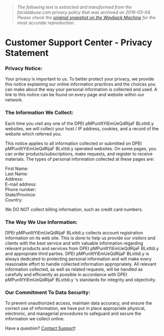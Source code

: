 > *The following text is extracted and transformed from the facialabuse.com privacy policy that was archived on 2019-03-04. Please check the [original snapshot on the Wayback Machine](https://web.archive.org/web/20190304111645id_/https%3A//support.facialabuse.com/privacy.php%3Fid%3D10) for the most accurate reproduction.*

# Customer Support Center - Privacy Statement

### Privacy Notice:

Your privacy is important to us. To better protect your privacy, we provide this notice explaining our online information practices and the choices you can make about the way your personal information is collected and used. A link to this notice can be found on every page and website within our network. 

### The Information We Collect:

Each time you visit any one of the DPEt pMPunlItYiEmUeQdRijaF BLxttdi.y websites, we will collect your host / IP address, cookies, and a record of the website which referred you. 

This notice applies to all information collected or submitted on DPEt pMPunlItYiEmUeQdRijaF BLxttdi.y operated websites. On some pages, you can order products/subscriptions, make requests, and register to receive materials. The types of personal information collected at these pages are:

First Name:  
Last Name:  
Address:  
E-mail address:  
Phone number:  
State/Province:  
Country:

We DO NOT collect billing information, such as credit card numbers.

### The Way We Use Information:

DPEt pMPunlItYiEmUeQdRijaF BLxttdi.y collects account registration information on its web site. This is done to help us provide our visitors and clients with the best service and with valuable information regarding relevant products and services from DPEt pMPunlItYiEmUeQdRijaF BLxttdi.y and appropriate third parties. DPEt pMPunlItYiEmUeQdRijaF BLxttdi.y is always dedicated to protecting personal information and will make every reasonable effort to handle collected information appropriately. All relevant information collected, as well as related requests, will be handled as carefully and efficiently as possible in accordance with DPEt pMPunlItYiEmUeQdRijaF BLxttdi.y 's standards for integrity and objectivity. 

### Our Commitment To Data Security:

To prevent unauthorized access, maintain data accuracy, and ensure the correct use of information, we have put in place appropriate physical, electronic, and managerial procedures to safeguard and secure the information we collect online.

Have a question? [Contact Support](https://web.archive.org/web/20190304111645id_/https%3A//support.facialabuse.com/contact-support.php?id=10)!

  

